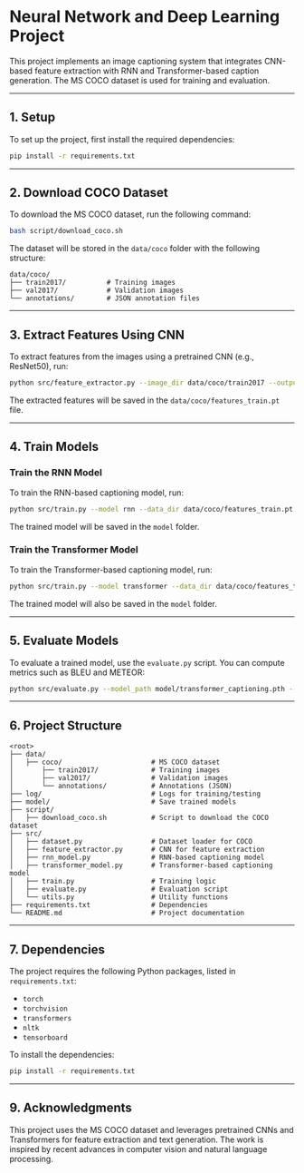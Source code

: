 # Neural Network and Deep Learning Project

This project implements an image captioning system that integrates CNN-based feature extraction with RNN and Transformer-based caption generation. The MS COCO dataset is used for training and evaluation.

---

## 1. Setup

To set up the project, first install the required dependencies:

```bash
pip install -r requirements.txt
```

---

## 2. Download COCO Dataset

To download the MS COCO dataset, run the following command:

```bash
bash script/download_coco.sh
```

The dataset will be stored in the `data/coco` folder with the following structure:

```
data/coco/
├── train2017/          # Training images
├── val2017/            # Validation images
└── annotations/        # JSON annotation files
```

---

## 3. Extract Features Using CNN

To extract features from the images using a pretrained CNN (e.g., ResNet50), run:

```bash
python src/feature_extractor.py --image_dir data/coco/train2017 --output_file data/coco/features_train.pt
```

The extracted features will be saved in the `data/coco/features_train.pt` file. 

---

## 4. Train Models

### Train the RNN Model

To train the RNN-based captioning model, run:

```bash
python src/train.py --model rnn --data_dir data/coco/features_train.pt --annotation_file data/coco/annotations/captions_train2017.json --epochs 10
```

The trained model will be saved in the `model` folder.

### Train the Transformer Model

To train the Transformer-based captioning model, run:

```bash
python src/train.py --model transformer --data_dir data/coco/features_train.pt --annotation_file data/coco/annotations/captions_train2017.json --epochs 10
```

The trained model will also be saved in the `model` folder.

---

## 5. Evaluate Models

To evaluate a trained model, use the `evaluate.py` script. You can compute metrics such as BLEU and METEOR:

```bash
python src/evaluate.py --model_path model/transformer_captioning.pth --data_dir data/coco/features_val.pt --annotation_file data/coco/annotations/captions_val2017.json
```

---

## 6. Project Structure

```
<root>
├── data/
│   ├── coco/                      # MS COCO dataset
│       ├── train2017/             # Training images
│       ├── val2017/               # Validation images
│       └── annotations/           # Annotations (JSON)
├── log/                           # Logs for training/testing
├── model/                         # Save trained models
├── script/
│   ├── download_coco.sh           # Script to download the COCO dataset
├── src/
│   ├── dataset.py                 # Dataset loader for COCO
│   ├── feature_extractor.py       # CNN for feature extraction
│   ├── rnn_model.py               # RNN-based captioning model
│   ├── transformer_model.py       # Transformer-based captioning model
│   ├── train.py                   # Training logic
│   ├── evaluate.py                # Evaluation script
│   └── utils.py                   # Utility functions
├── requirements.txt               # Dependencies
└── README.md                      # Project documentation
```

---

## 7. Dependencies

The project requires the following Python packages, listed in `requirements.txt`:

- `torch`
- `torchvision`
- `transformers`
- `nltk`
- `tensorboard`

To install the dependencies:

```bash
pip install -r requirements.txt
```

---

## 9. Acknowledgments

This project uses the MS COCO dataset and leverages pretrained CNNs and Transformers for feature extraction and text generation. The work is inspired by recent advances in computer vision and natural language processing.